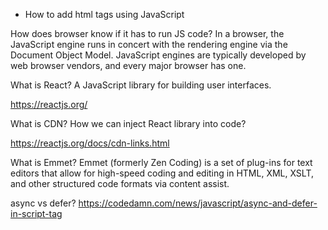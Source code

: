 - How to add html tags using JavaScript

How does browser know if it has to run JS code?
In a browser, the JavaScript engine runs in concert with the rendering engine via the Document Object Model. JavaScript engines are typically developed by web browser vendors, and every major browser has one.

What is React?
A JavaScript library for building user interfaces.

https://reactjs.org/

What is CDN? How we can inject React library into code?

https://reactjs.org/docs/cdn-links.html

What is Emmet?
Emmet (formerly Zen Coding) is a set of plug-ins for text editors that allow for high-speed coding and editing in HTML, XML, XSLT, and other structured code formats via content assist.

async vs defer?
https://codedamn.com/news/javascript/async-and-defer-in-script-tag
